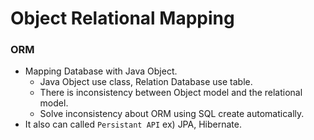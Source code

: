 # Object Relational Mapping

### ORM
- Mapping Database with Java Object.
    - Java Object use class, Relation Database use table.
    - There is inconsistency between Object model and the relational model.
    - Solve inconsistency about ORM using SQL create automatically.
- It also can called `Persistant API` ex) JPA, Hibernate.
